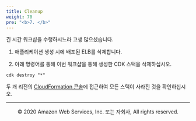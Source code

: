 ```yaml
---
title: Cleanup
weight: 70
pre: "<b>7. </b>"
---
```


긴 시간 워크샵을 수행하시느라 고생 많으셨습니다.  


1. 애플리케이션 생성 시에 배포된 ELB를 삭제합니다.



2. 아래 명령어를 통해 이번 워크샵을 통해 생성한 CDK 스택을 삭제하십시오.

```
cdk destroy "*"
```

두 개 리전의 [CloudFormation 콘솔](console.aws.amazon.com/cloudformation/)에 접근하여 모든 스택이 사라진 것을 확인하십시오.

---
<p align="center">
© 2020 Amazon Web Services, Inc. 또는 자회사, All rights reserved.
</p>
